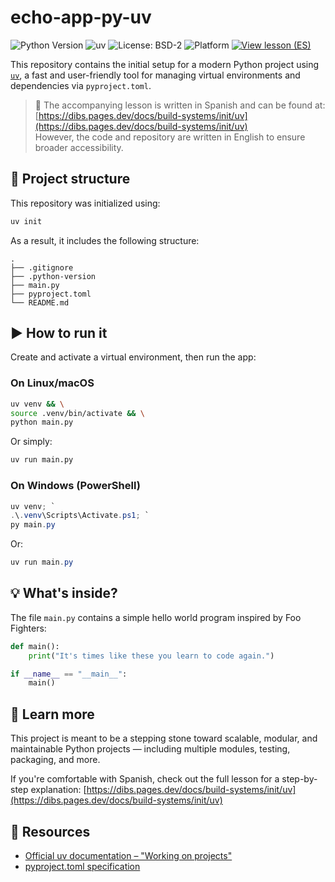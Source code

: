 # echo-app-py-uv

![Python Version](https://img.shields.io/badge/python-3.10%2B-blue?logo=python)
![uv](https://img.shields.io/badge/built%20with-uv-6c6cff?logo=python)
![License: BSD-2](https://img.shields.io/badge/license-BSD--2--Clause-green.svg)
![Platform](https://img.shields.io/badge/platform-linux%20%7C%20macOS%20%7C%20windows-lightgrey)
[![View lesson (ES)](https://img.shields.io/badge/ver%20lección-en%20español-blueviolet)](https://dibs.pages.dev/docs/build-systems/init/uv)

This repository contains the initial setup for a modern Python project using [`uv`](https://docs.astral.sh/uv/), a fast and user-friendly tool for managing virtual environments and dependencies via `pyproject.toml`.

> 📘 The accompanying lesson is written in Spanish and can be found at:  
> [https://dibs.pages.dev/docs/build-systems/init/uv](https://dibs.pages.dev/docs/build-systems/init/uv)  
> However, the code and repository are written in English to ensure broader accessibility.

## 🧱 Project structure

This repository was initialized using:

```bash
uv init
```

As a result, it includes the following structure:

```
.
├── .gitignore
├── .python-version
├── main.py
├── pyproject.toml
└── README.md
```

## ▶️ How to run it

Create and activate a virtual environment, then run the app:

### On Linux/macOS

```bash
uv venv && \
source .venv/bin/activate && \
python main.py
```

Or simply:

```bash
uv run main.py
```

### On Windows (PowerShell)

```powershell
uv venv; `
.\.venv\Scripts\Activate.ps1; `
py main.py
```

Or:

```powershell
uv run main.py
```

## 💡 What's inside?

The file `main.py` contains a simple hello world program inspired by Foo Fighters:

```python
def main():
    print("It's times like these you learn to code again.")

if __name__ == "__main__":
    main()
```

## 📖 Learn more

This project is meant to be a stepping stone toward scalable, modular, and maintainable Python projects — including multiple modules, testing, packaging, and more.

If you're comfortable with Spanish, check out the full lesson for a step-by-step explanation:
[https://dibs.pages.dev/docs/build-systems/init/uv](https://dibs.pages.dev/docs/build-systems/init/uv)

## 🔗 Resources

- [Official uv documentation – "Working on projects"](https://docs.astral.sh/uv/guides/projects/)
- [pyproject.toml specification](https://packaging.python.org/en/latest/specifications/pyproject-toml/)
